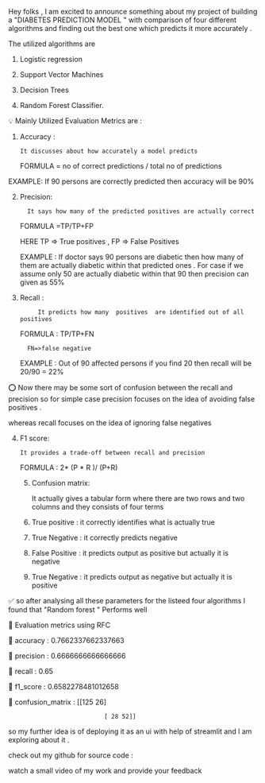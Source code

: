 Hey folks , I am  excited to announce something about my project of building a "DIABETES PREDICTION MODEL " with comparison of four different algorithms and finding out the best one which predicts it more accurately . 

  The  utilized algorithms are 

 1) Logistic regression 

 2) Support Vector Machines

 3) Decision Trees

 4) Random Forest Classifier.

💡 Mainly Utilized Evaluation Metrics are :

 1) Accuracy :

        It discusses about how accurately a model predicts 

       FORMULA = no of  correct predictions / total  no of predictions 

EXAMPLE: If 90 persons are correctly predicted then accuracy will be 90%

2) Precision:

         It says how many of the predicted positives are actually correct 

      FORMULA =TP/TP+FP 

      HERE  TP => True positives , FP => False Positives 

    EXAMPLE : If doctor says  90 persons are diabetic then how many of them are actually diabetic within that predicted ones . For case if we assume only 50 are actually diabetic within that 90 then precision can given as 55%

3) Recall : 

            It predicts how many  positives  are identified out of all positives

    FORMULA : TP/TP+FN 

         FN=>false negative 

    EXAMPLE : Out of  90 affected persons  if you find 20 then recall will be 20/90 = 22%

  

⭕ Now there may be some sort of confusion between the recall and precision so for simple case precision focuses on the idea of avoiding false positives .

 whereas recall focuses on the idea of ignoring false negatives

4) F1 score:

       It provides a trade-off between recall and precision 

   FORMULA : 2* (P * R )/ (P+R)

   5) Confusion matrix:

       It actually gives a tabular form where there are two rows and two columns and they  consists of four terms 

    1) True positive : it correctly identifies what is actually true  

    2) True Negative : it correctly predicts negative 

    3) False Positive : it predicts  output as  positive but actually it is negative 

    4) True  Negative : it predicts output as negative but actually it is positive 

✅ so after analysing all these parameters for the listeed four algorithms l found that "Random forest " Performs well 

🔷 Evaluation metrics using RFC

💠 accuracy : 0.7662337662337663

💠 precision : 0.6666666666666666

💠 recall : 0.65

💠 f1_score : 0.6582278481012658

💠 confusion_matrix : [[125 26]

                               [ 28 52]]

so my further idea is of deploying it as an ui with help of streamlit and l am exploring about it .

 check out my github for source code :



watch a small video of my work and provide your feedback 
